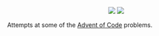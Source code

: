 <p align="center">
    <a href="./2020"><img src="https://img.shields.io/badge/2020-7%2F25-orange"></a>
    <a href="./2019"><img src="https://img.shields.io/badge/2019-3%2F25-red"></a>
</p>

Attempts at some of the [Advent of Code](https://adventofcode.com/) problems.

